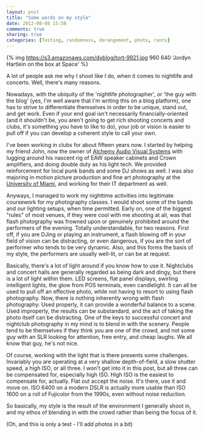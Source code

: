 ```yaml
---
layout: post
title: "Some words on my style"
date: 2012-08-08 15:58
comments: true
sharing: true
categories: [Testing, randomness, derangement, photo, rants]
---
```

{% img https://s3.amazonaws.com/dvblog/tort-9921.jpg 960 640 'Jordyn Hartlein on the box at Space' %}

<p>A lot of people ask me why I shoot like I do, when it comes to nightlife and concerts. Well, there's many reasons.</p>

Nowadays, with the ubiquity of the 'nightlife photographer', or 'the guy with the blog' (yes, I'm well aware that I'm writing this on a blog platform), one has to strive to differentiate themselves in order to be unique, stand out, and get work. Even if your end goal isn't necessarily financially-oriented (and it shouldn't be, you aren't going to get rich shooting concerts and clubs, it's something you have to like to do), your job or vision is easier to pull off if you can develop a coherent style to call your own.

<!-- more -->

I've been working in clubs for about fifteen years now. I started by helping my friend John, now the owner of <a href="http://alchemyavcs.com/">Alchemy Audio Visual Systems</a> with lugging around his nascent rig of EAW speaker cabinets and Crown amplifiers, and doing double duty as his light tech. We provided reinforcement for local punk bands and some DJ shows as well. I was also majoring in motion picture production and fine art photography at the <a href="http://miami.edu/">University of Miami</a>, and working for their IT department as well. 

Anyways, I managed to work my nighttime activities into legitimate coursework for my photography classes. I would shoot some of the bands and our lighting setups, when time permitted. Early on, one of the biggest "rules" of most venues, if they were cool with me shooting at all, was that flash photography was frowned upon or genuinely prohibited around the performers of the evening. Totally understandable, for two reasons. First off, if you are DJing or playing an instrument, a flash blowing off in your field of vision can be distracting, or even dangerous, if you are the sort of performer who tends to be very dynamic. Also, and this forms the basis of my style, the performers are usually well-lit, or can be at request. 

Basically, there's a lot of light around if you know how to use it. Nightclubs and concert halls are generally regarded as being dark and dingy, but there is a lot of light within them. LED screens, flat panel displays, swirling intelligent lights, the glow from POS terminals, even candlelight. It can all be used to pull off an effective photo, while not having to resort to using flash photography. Now, there is nothing inherently wrong with flash photography. Used properly, it can provide a wonderful balance to a scene. Used improperly, the results can be substandard, and the act of taking the photo itself can be distracting. One of the keys to successful concert and nightclub photography in my mind is to blend in with the scenery. People tend to be themselves if they think you are one of the crowd, and not some guy with an SLR looking for attention, free entry, and cheap laughs. We all know that guy, he's not nice. 

Of course, working with the light that is there presents some challenges. Invariably you are operating at a very shallow depth-of-field, a slow shutter speed, a high ISO, or all three. I won't get into it in this post, but all three can be compensated for, especially high ISO. High ISO is the easiest to compensate for, actually. Flat out accept the noise. It's there, use it and move on. ISO 6400 on a modern DSLR is actually more usable than ISO 1600 on a roll of Fujicolor from the 1990s, even without noise reduction.

So basically, my style is the result of the environment I generally shoot in, and my ethos of blending in with the crowd rather than being the focus of it. 

(Oh, and this is only a test - I'll add photos in a bit)